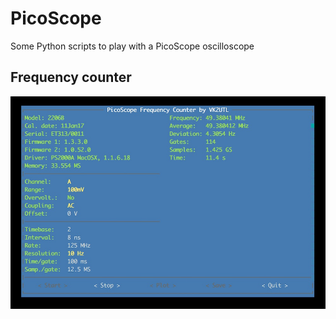 # PicoScope
Some Python scripts to play with a PicoScope oscilloscope 

## Frequency counter
![Frequency counter](doc/screen.jpg)